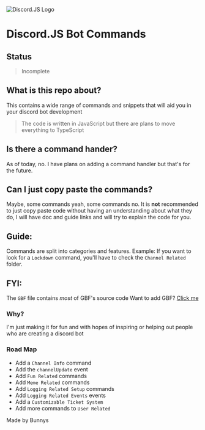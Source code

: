 ![Discord.JS Logo](https://camo.githubusercontent.com/d55d8a7f07a103454ebb77b653d9600ce27e011f78395d9713b432c8c011c76a/68747470733a2f2f646973636f72642e6a732e6f72672f7374617469632f6c6f676f2e737667)
# Discord.JS Bot Commands
## Status 
> Incomplete
## What is this repo about?
This contains a wide range of commands and snippets that will aid you in your discord bot development 
> The code is written in JavaScript but there are plans to move everything to TypeScript

## Is there a command hander?
As of today, no. I have plans on adding a command handler but that's for the future.

## Can I just copy paste the commands?
Maybe, some commands yeah, some commands no. 
It is **not** recommended to just copy paste code without having an understanding about what they do, I will have doc and guide links and will try to explain the code for you.

## Guide:
Commands are split into categories and features.
Example: If you want to look for a `Lockdown` command, you'll have to check the `Channel Related` folder.

## FYI:
The `GBF` file contains *most* of GBF's source code
Want to add GBF? [Click me](https://discord.com/api/oauth2/authorize?client_id=795361755223556116&permissions=1642788809975&scope=bot%20applications.commands)

### Why?
I'm just making it for fun and with hopes of inspiring or helping out people who are creating a discord bot

### Road Map

- Add a `Channel Info` command 
- Add the `channelUpdate` event
- Add `Fun Related` commands
- Add `Meme Related` commands
- Add `Logging Related Setup` commands
- Add `Logging Related Events` events
- Add a `Customizable Ticket System`
- Add more commands to `User Related`

Made by Bunnys 
